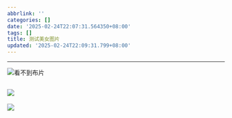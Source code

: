 ```yaml
---
abbrlink: ''
categories: []
date: '2025-02-24T22:07:31.564350+08:00'
tags: []
title: 测试美女图片
updated: '2025-02-24T22:09:31.799+08:00'
---
```

---
![](https://www.297729.xyz/images/25/2/n9DPEMxK9oiurOikNCKS0vCbRRiCES0RUTjuFlE47hY_62f5b68e5704bdc2071771229e95d121.jpg)看不到布片



![](https://www.297729.xyz/images/25/2/n9DPEMxK9oiurOikNCKS0vCbRRiCES0RUTjuFlE47hY_62f5b68e5704bdc2071771229e95d121.jpg)
---
![](https://www.297729.xyz/images/25/2/1988_62f5b68e5704bdc2071771229e95d121.jpg)
